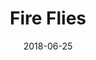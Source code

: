---
date: "2018-06-25"
artist: Gorillaz
title: Fire Flies
songUrl: https://open.spotify.com/track/2sZuYdRbQe5zm1pcxweNC8?si=ljx4bSS8RZiI2coMHJAW4A
---